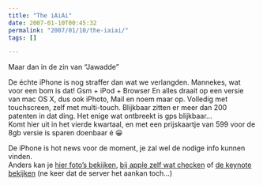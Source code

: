 ```yaml
---
title: "The iAiAi"
date: 2007-01-10T00:45:32
permalink: "2007/01/10/the-iaiai/"
tags: []

---
```

Maar dan in de zin van “Jawadde”

De échte iPhone is nog straffer dan wat we verlangden. Mannekes, wat voor een bom is dat! Gsm + iPod + Browser En alles draait op een versie van mac OS X, dus ook iPhoto, Mail en noem maar op. Volledig met touchscreen, zelf met multi-touch. Blijkbaar zitten er meer dan 200 patenten in dat ding. Het enige wat ontbreekt is gps blijkbaar…  
Komt hier uit in het vierde kwartaal, en met een prijskaartje van 599 voor de 8gb versie is sparen doenbaar é 😀

De iPhone is hot news voor de moment, je zal wel de nodige info kunnen vinden.  
Anders kan je [hier foto’s bekijken](http://gizmodo.com/gadgets/macworld2007/exclusive-apple-iphone-360-degree-gallery-50-photos-of-the-jesus-phone-227486.php "http://gizmodo.com/gadgets/macworld2007/exclusive-apple-iphone-360-degree-gallery-50-photos-of-the-jesus-phone-227486.php"), [bij apple zelf wat checken](http://www.apple.com/iphone/ "http://www.apple.com/iphone/") of [de keynote bekijken](http://www.apple.com/iphone/keynote/ "http://www.apple.com/iphone/keynote/") (ne keer dat de server het aankan toch…)
